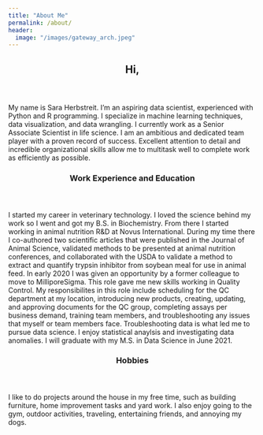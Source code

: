 ```yaml
---
title: "About Me"
permalink: /about/
header:
  image: "/images/gateway_arch.jpeg"
---
```



<!-- Main -->
<div id="main">

<section id="one">
	<div class="inner">
		<header class="major">
			<h2>Hi,</h2>
		</header>
		<p>My name is Sara Herbstreit. I’m an aspiring data scientist, experienced with Python and R programming. I specialize in machine learning techniques, data visualization, and data wrangling. I currently work as a Senior Associate Scientist in life science. I am an ambitious and dedicated team player with a proven record of success. Excellent attention to detail and incredible organizational skills allow me to multitask well to complete work as efficiently as possible. 
</p>
	</div>
</section>

<section id="two" class="spotlights">
	<section>
		<div class="content">
			<div class="inner">
				<header class="major">
					<h3>Work Experience and Education</h3>
				</header>
				<p> 
					I started my career in veterinary technology. I loved the science behind my work so I went and got my B.S. in Biochemistry. From there I started working in animal nutrition R&D at Novus International. During my time there I co-authored two scientific articles that were published in the Journal of Animal Science, validated methods to be presented at animal nutrition conferences, and collaborated with the USDA to validate a method to extract and quantify trypsin inhibitor from soybean meal for use in animal feed. In early 2020 I was given an opportunity by a former colleague to move to MilliporeSigma. This role gave me new skills working in Quality Control. My responsibilites in this role include scheduling for the QC department at my location, introducing new products, creating, updating, and approving documents for the QC group, completing assays per business demand, training team members, and troubleshooting any issues that myself or team members face. Troubleshooting data is what led me to pursue data science. I enjoy statistical anaylsis and investigating data anomalies. I will graduate with my M.S. in Data Science in June 2021. </p>
			</div>
		</div>
	</section>
	<section>
		<div class="content">
			<div class="inner">
				<header class="major">
					<h3>Hobbies</h3>
				</header>
				<p>I like to do projects around the house in my free time, such as building furniture, home improvement tasks and yard work. I also enjoy going to the gym, outdoor activities, traveling, entertaining friends, and annoying my dogs.  </p>
			</div>
		</div>
